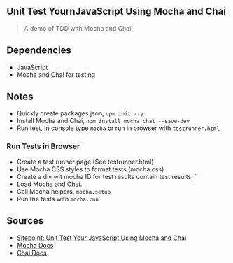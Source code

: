 ## Unit Test YournJavaScript Using Mocha and Chai

> A demo of TDD with Mocha and Chai


## Dependencies

- JavaScript
- Mocha and Chai for testing

## Notes

- Quickly create packages.json, ```npm init --y```
- Install Mocha and Chai, `npm install mocha chai --save-dev`
- Run test, In console type `mocha` or run in browser with `testrunner.html`

### Run Tests in Browser

- Create a test runner page (See testrunner.html)
- Use Mocha CSS styles to format tests (mocha.css)
- Create a div wit mocha ID for test results contain test results, `<div id="mocha"></div>
- Load Mocha and Chai.
- Call Mocha helpers, `mocha.setup`
- Run the tests with `mocha.run`



## Sources

- [Sitepoint: Unit Test Your JavaScript Using Mocha and Chai](https://www.sitepoint.com/unit-test-javascript-mocha-chai/)
- [Mocha Docs](https://mochajs.org/)
- [Chai Docs](https://www.chaijs.com/)
